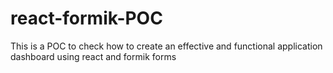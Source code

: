 # react-formik-POC

This is a POC to check how to create an effective and functional application dashboard using react and formik forms
